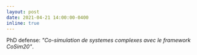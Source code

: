 ```yaml
---
layout: post
date: 2021-04-21 14:00:00-0400
inline: true
---
```


PhD defense: *"Co-simulation de systemes complexes avec le framework CoSim20"*.